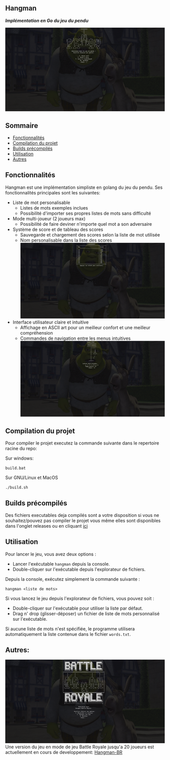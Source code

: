 ## Hangman

***Implémentation en Go du jeu du pendu***

![mainMenu](images/image1.png)
## Sommaire

- [Fonctionnalités](#fonctionnalités)
- [Compilation du projet](#compilation-du-projet)
- [Builds précompilés](#builds-précompilés)
- [Utilisation](#utilisation)
- [Autres](#autres)

## Fonctionnalités
Hangman est une implémentation simpliste en golang du jeu du pendu.
Ses fonctionnalités principales sont les suivantes:
- Liste de mot personalisable
    - Listes de mots exemples inclues
    - Possibilité d'importer ses propres listes de mots sans difficulté
- Mode multi-joueur (2 joueurs max)
    - Possibilité de faire deviner n'importe quel mot a son adversaire
- Système de score et de tableau des scores
  - Sauvegarde et chargement des scores selon la liste de mot utilisée
  - Nom personalisable dans la liste des scores
![leaderBoard](images/image3.png)
- Interface utilisateur claire et intuitive
    - Affichage en ASCII art pour un meilleur confort et une meilleur compréhension
    - Commandes de navigation entre les menus intuitives
![guessWord](images/image2.png)

## Compilation du projet
Pour compiler le projet executez la commande suivante dans le repertoire racine du repo:

Sur windows:
```shell
build.bat
```

Sur GNU/Linux et MacOS
```shell
./build.sh
```

## Builds précompilés
Des fichiers executables deja compilés sont a votre disposition si vous ne souhaitez/pouvez pas compiler le projet vous même elles sont disponibles dans l'onglet releases ou en cliquant [ici](https://github.com/LDelaforet/Hangman/releases)

## Utilisation
Pour lancer le jeu, vous avez deux options :
- Lancer l'exécutable `hangman` depuis la console.
- Double-cliquer sur l'exécutable depuis l'explorateur de fichiers.

Depuis la console, exécutez simplement la commande suivante :
```shell
hangman <liste de mots>
```

Si vous lancez le jeu depuis l'explorateur de fichiers, vous pouvez soit :
- Double-cliquer sur l'exécutable pour utiliser la liste par défaut.
- Drag n' drop (glisser-déposer) un fichier de liste de mots personnalisé sur l'exécutable.

Si aucune liste de mots n'est spécifiée, le programme utilisera automatiquement la liste contenue dans le fichier `words.txt`.

## Autres:
![battleRoyaleTeaser](images/image4.png)
Une version du jeu en mode de jeu Battle Royale jusqu'a 20 joueurs est actuellement en cours de developpement: [Hangman-BR](https://github.com/LDelaforet/Hangman-BR)